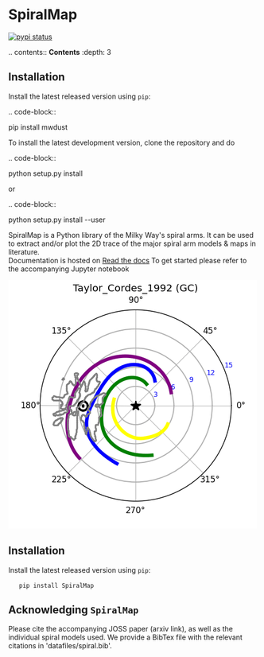 # SpiralMap 
[![pypi status](https://img.shields.io/pypi/v/gaiaunlimited.svg)](https://test.pypi.org/project/SpiralMap/)

.. contents:: **Contents**
    :depth: 3

Installation
-------------

Install the latest released version using ``pip``:

..  code-block::

   pip install mwdust

To install the latest development version, clone the repository and do

..  code-block::

   python setup.py install

or 

..  code-block::

   python setup.py install --user




SpiralMap is a Python library of the Milky Way's spiral arms. It can be used to extract and/or plot the 2D trace of the major spiral arm models & maps in literature.  
Documentation is hosted on [Read the docs](https://spiralmap.readthedocs.io/en/latest/#api-docs)
To get started please refer to the accompanying Jupyter notebook



![image info](src/SpiralMap/movie_.gif)


Installation
-------------

Install the latest released version using ``pip``:

```
   pip install SpiralMap
```




Acknowledging ``SpiralMap``
---------------------------------------

Please cite the accompanying JOSS paper (arxiv link), as well as the individual spiral models used. We provide a BibTex file with the relevant citations in 'datafiles/spiral.bib'.

